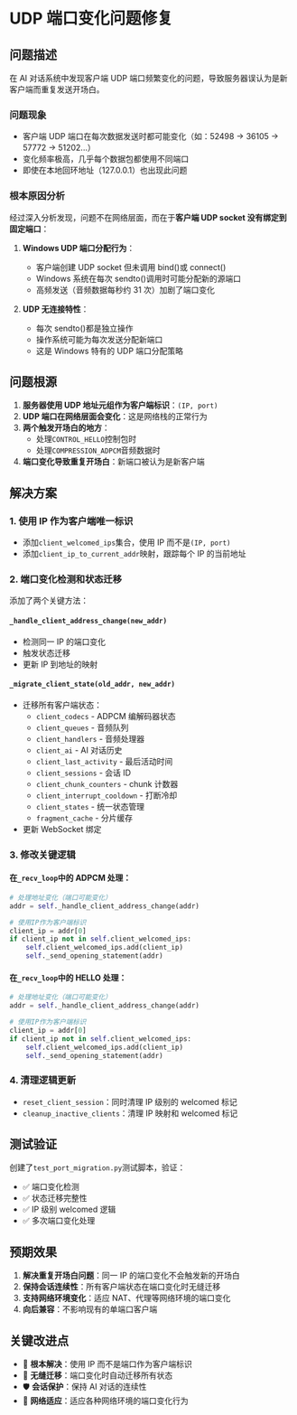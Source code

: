 # UDP 端口变化问题修复

## 问题描述

在 AI 对话系统中发现客户端 UDP 端口频繁变化的问题，导致服务器误认为是新客户端而重复发送开场白。

### 问题现象

- 客户端 UDP 端口在每次数据发送时都可能变化（如：52498 -> 36105 -> 57772 -> 51202...）
- 变化频率极高，几乎每个数据包都使用不同端口
- 即使在本地回环地址（127.0.0.1）也出现此问题

### 根本原因分析

经过深入分析发现，问题不在网络层面，而在于**客户端 UDP socket 没有绑定到固定端口**：

1. **Windows UDP 端口分配行为**：

   - 客户端创建 UDP socket 但未调用 bind()或 connect()
   - Windows 系统在每次 sendto()调用时可能分配新的源端口
   - 高频发送（音频数据每秒约 31 次）加剧了端口变化

2. **UDP 无连接特性**：
   - 每次 sendto()都是独立操作
   - 操作系统可能为每次发送分配新端口
   - 这是 Windows 特有的 UDP 端口分配策略

## 问题根源

1. **服务器使用 UDP 地址元组作为客户端标识**：`(IP, port)`
2. **UDP 端口在网络层面会变化**：这是网络栈的正常行为
3. **两个触发开场白的地方**：
   - 处理`CONTROL_HELLO`控制包时
   - 处理`COMPRESSION_ADPCM`音频数据时
4. **端口变化导致重复开场白**：新端口被认为是新客户端

## 解决方案

### 1. 使用 IP 作为客户端唯一标识

- 添加`client_welcomed_ips`集合，使用 IP 而不是`(IP, port)`
- 添加`client_ip_to_current_addr`映射，跟踪每个 IP 的当前地址

### 2. 端口变化检测和状态迁移

添加了两个关键方法：

#### `_handle_client_address_change(new_addr)`

- 检测同一 IP 的端口变化
- 触发状态迁移
- 更新 IP 到地址的映射

#### `_migrate_client_state(old_addr, new_addr)`

- 迁移所有客户端状态：
  - `client_codecs` - ADPCM 编解码器状态
  - `client_queues` - 音频队列
  - `client_handlers` - 音频处理器
  - `client_ai` - AI 对话历史
  - `client_last_activity` - 最后活动时间
  - `client_sessions` - 会话 ID
  - `client_chunk_counters` - chunk 计数器
  - `client_interrupt_cooldown` - 打断冷却
  - `client_states` - 统一状态管理
  - `fragment_cache` - 分片缓存
- 更新 WebSocket 绑定

### 3. 修改关键逻辑

#### 在`_recv_loop`中的 ADPCM 处理：

```python
# 处理地址变化（端口可能变化）
addr = self._handle_client_address_change(addr)

# 使用IP作为客户端标识
client_ip = addr[0]
if client_ip not in self.client_welcomed_ips:
    self.client_welcomed_ips.add(client_ip)
    self._send_opening_statement(addr)
```

#### 在`_recv_loop`中的 HELLO 处理：

```python
# 处理地址变化（端口可能变化）
addr = self._handle_client_address_change(addr)

# 使用IP作为客户端标识
client_ip = addr[0]
if client_ip not in self.client_welcomed_ips:
    self.client_welcomed_ips.add(client_ip)
    self._send_opening_statement(addr)
```

### 4. 清理逻辑更新

- `reset_client_session`：同时清理 IP 级别的 welcomed 标记
- `cleanup_inactive_clients`：清理 IP 映射和 welcomed 标记

## 测试验证

创建了`test_port_migration.py`测试脚本，验证：

- ✅ 端口变化检测
- ✅ 状态迁移完整性
- ✅ IP 级别 welcomed 逻辑
- ✅ 多次端口变化处理

## 预期效果

1. **解决重复开场白问题**：同一 IP 的端口变化不会触发新的开场白
2. **保持会话连续性**：所有客户端状态在端口变化时无缝迁移
3. **支持网络环境变化**：适应 NAT、代理等网络环境的端口变化
4. **向后兼容**：不影响现有的单端口客户端

## 关键改进点

- 🎯 **根本解决**：使用 IP 而不是端口作为客户端标识
- 🔄 **无缝迁移**：端口变化时自动迁移所有状态
- 🛡️ **会话保护**：保持 AI 对话的连续性
- 📡 **网络适应**：适应各种网络环境的端口变化行为
